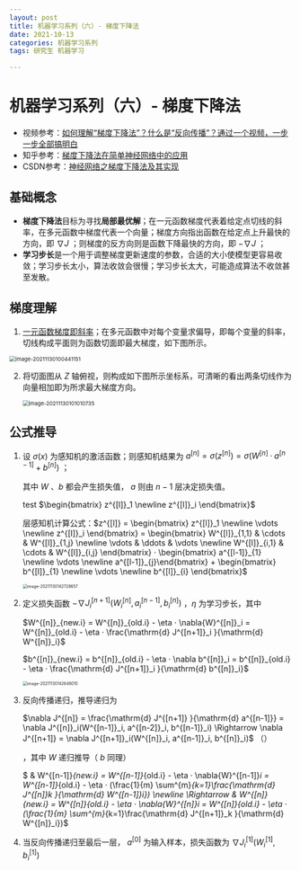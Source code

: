 ```yaml
---
layout: post
title: 机器学习系列（六）- 梯度下降法
date: 2021-10-13
categories: 机器学习系列
tags: 研究生 机器学习

---
```


# 机器学习系列（六）- 梯度下降法

- 视频参考：[如何理解“梯度下降法”？什么是“反向传播”？通过一个视频，一步一步全部搞明白](https://www.bilibili.com/video/BV1Zg411T71b)
- 知乎参考：[梯度下降法在简单神经网络中的应用](https://zhuanlan.zhihu.com/p/269615620)
- CSDN参考：[神经网络之梯度下降法及其实现](https://blog.csdn.net/nanhuaibeian/article/details/100184893)

## 基础概念

- <span id="gradient">**梯度下降法**目标为寻找**局部最优解**；在一元函数梯度代表着给定点切线的斜率，在多元函数中梯度代表一个向量；梯度方向指出函数在给定点上升最快的方向，即 $\nabla J$ ；则梯度的反方向则是函数下降最快的方向，即 $-\nabla J$ ；</span>
- **学习步长**是一个用于调整梯度更新速度的参数，合适的大小使模型更容易收敛；学习步长太小，算法收敛会很慢；学习步长太大，可能造成算法不收敛甚至发散。

## 梯度理解

1. <a href="#gradient">一元函数梯度即斜率</a>；在多元函数中对每个变量求偏导，即每个变量的斜率，切线构成平面则为函数切面即最大梯度，如下图所示。

<img src="http://markdown.zzzbook.cn/image-20211130100441151.png" alt="image-20211130100441151" style="zoom:67%;" />

2. 将切面图从 $Z$ 轴俯视，则构成如下图所示坐标系，可清晰的看出两条切线作为向量相加即为所求最大梯度方向。

   <img src="http://markdown.zzzbook.cn/image-20211130101010735.png" alt="image-20211130101010735" style="zoom:67%;" />

## 公式推导

1. 设 $\sigma(x)$ 为感知机的激活函数；则感知机结果为 $a^{[n]}=\sigma(z^{[n]})=\sigma(W^{[n]}·a^{[n-1]}+b^{[n]})$ ；

   其中 $W$ 、$b$ 都会产生损失值， $a$ 则由 $n-1$ 层决定损失值。
   
   
   
   test $\begin{bmatrix} z^{[l]}_1 \newline z^{[l]}_i \end{bmatrix}$
   
   
   
   层感知机计算公式：$z^{[l]} = \begin{bmatrix} z^{[l]}_1 \newline \vdots \newline z^{[l]}_i \end{bmatrix} = \begin{bmatrix} W^{[l]}_{1,1} & \cdots & W^{[l]}_{1,j} \newline \vdots & \ddots & \vdots \newline W^{[l]}_{i,1} & \cdots & W^{[l]}_{i,j} \end{bmatrix} · \begin{bmatrix} a^{[l-1]}_{1} \newline \vdots \newline a^{[l-1]}_{j}\end{bmatrix} + \begin{bmatrix} b^{[l]}_{1} \newline \vdots \newline b^{[l]}_{i} \end{bmatrix}$ 
   
   <img src="http://markdown.zzzbook.cn/image-20211130142728657.png" alt="image-20211130142728657" style="zoom:50%;" />
   
2. 定义损失函数 $-\nabla J^{[n+1]}_i(W^{[n]}_i, a^{[n-1]}_i, b^{[n]}_i)$ ，$\eta$ 为学习步长，其中 

   $W^{[n]}_{new.i} = W^{[n]}_{old.i} - \eta · \nabla{W}^{[n]}_i = W^{[n]}_{old.i} - \eta · \frac{\mathrm{d} J^{[n+1]}_i }{\mathrm{d} W^{[n]}_i}$ 

   $b^{[n]}_{new.i} = b^{[n]}_{old.i} - \eta · \nabla b^{[n]}_i = b^{[n]}_{old.i} - \eta · \frac{\mathrm{d} J^{[n+1]}_i }{\mathrm{d} b^{[n]}_i}$ 

   <img src="http://markdown.zzzbook.cn/image-20211130142648010.png" alt="image-20211130142648010" style="zoom:50%;" />

3. 反向传播递归，推导递归为

    $\nabla J^{[n]} = \frac{\mathrm{d} J^{[n+1]} }{\mathrm{d} a^{[n-1]}} = \nabla J^{[n]}_i(W^{[n-1]}_i, a^{[n-2]}_i, b^{[n-1]}_i) \Rightarrow \nabla J^{[n+1]} = \nabla J^{[n+1]}_i(W^{[n]}_i, a^{[n-1]}_i, b^{[n]}_i)$ （）

   ，其中 $W$ 递归推导（ $b$ 同理）

   $ & W^{[n-1]}_{new.i} = W^{[n-1]}_{old.i} - \eta · \nabla{W}^{[n-1]}_i = W^{[n-1]}_{old.i} - \eta · (\frac{1}{m} \sum^{m}_{k=1}\frac{\mathrm{d} J^{[n]}_k }{\mathrm{d} W^{[n-1]}_i}) \newline \Rightarrow & W^{[n]}_{new.i} = W^{[n]}_{old.i} - \eta · \nabla{W}^{[n]}_i = W^{[n]}_{old.i} - \eta · (\frac{1}{m} \sum^{m}_{k=1}\frac{\mathrm{d} J^{[n+1]}_k }{\mathrm{d} W^{[n]}_i})$ 

4. 当反向传播递归至最后一层， $a^{[0]}$ 为输入样本，损失函数为 $\nabla J^{[1]}_i(W^{[1]}_i, b^{[1]}_i)$ 
